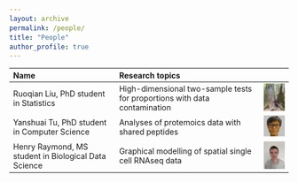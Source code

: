 ```yaml
---
layout: archive
permalink: /people/
title: "People"
author_profile: true
---
```




| Name | Research topics | |
| :--- | :---- | :---- |
| Ruoqian Liu, PhD student in Statistics | High-dimensional two-sample tests for proportions with data contamination | <img width="100" src="../photos/ruoqian.jpg"> |
| Yanshuai Tu, PhD student in Computer Science | Analyses of protemoics data with shared peptides | <img width="100" src="../photos/yanshuai.jpg"> |
| Henry Raymond, MS student in Biological Data Science | Graphical modelling of spatial single cell RNAseq data | <img width="100" src="../photos/henry.jpg">
